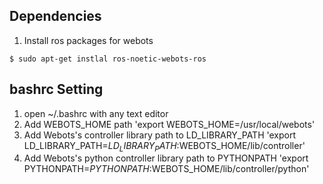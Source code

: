 ## **Dependencies**

1. Install ros packages for webots

`$ sudo apt-get instlal ros-noetic-webots-ros`

## **bashrc Setting**

1. open ~/.bashrc with any text editor
2. Add WEBOTS_HOME path
'export WEBOTS_HOME=/usr/local/webots'
3. Add Webots's controller library path to LD_LIBRARY_PATH
'export LD_LIBRARY_PATH=$LD_LIBRARY_PATH:$WEBOTS_HOME/lib/controller'
4. Add Webots's python controller library path to PYTHONPATH
'export PYTHONPATH=$PYTHONPATH:$WEBOTS_HOME/lib/controller/python'


